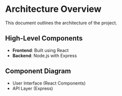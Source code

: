 # Architecture Overview

This document outlines the architecture of the project.

## High-Level Components

- **Frontend**: Built using React
- **Backend**: Node.js with Express

## Component Diagram

- User Interface (React Components)
- API Layer (Express)
